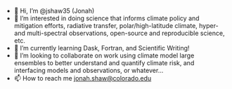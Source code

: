 - 👋 Hi, I’m @jshaw35 (Jonah)
- 👀 I’m interested in doing science that informs climate policy and mitigation efforts, radiative transfer, polar/high-latitude climate, hyper- and multi-spectral observations, open-source and reproducible science, etc.
- 🌱 I’m currently learning Dask, Fortran, and Scientific Writing!
- 💞️ I’m looking to collaborate on work using climate model large ensembles to better understand and quantify climate risk, and interfacing models and observations, or whatever...
- 📫 How to reach me jonah.shaw@colorado.edu

<!---
jshaw35/jshaw35 is a ✨ special ✨ repository because its `README.md` (this file) appears on your GitHub profile.
You can click the Preview link to take a look at your changes.
--->
